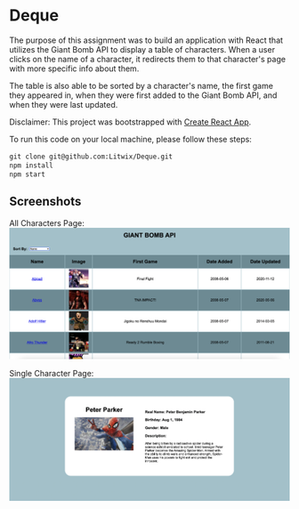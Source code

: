 # Deque

The purpose of this assignment was to build an application with React that utilizes the Giant Bomb API to display a table of characters.
When a user clicks on the name of a character, it redirects them to that character's page with more specific info about them.

The table is also able to be sorted by a character's name, the first game they appeared in,
when they were first added to the Giant Bomb API, and when they were last updated.

Disclaimer: This project was bootstrapped with [Create React App](https://github.com/facebook/create-react-app).

To run this code on your local machine, please follow these steps:

```
git clone git@github.com:Litwix/Deque.git
npm install
npm start
```

## Screenshots

All Characters Page:
![](public/All_Characters.png)

Single Character Page:
![](public/Single_Character.png)
